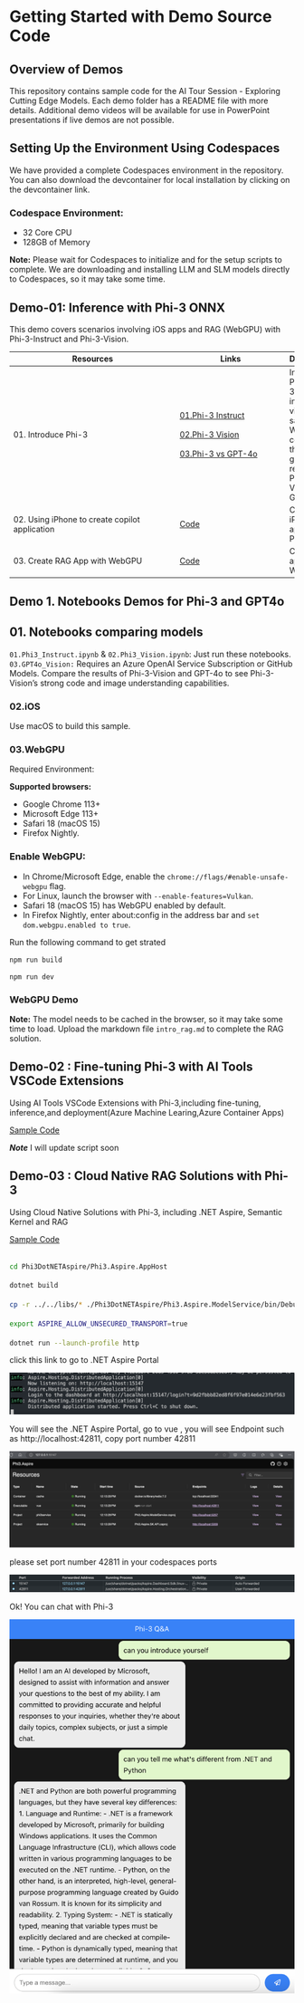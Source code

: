 # Getting Started with Demo Source Code

## Overview of Demos
This repository contains sample code for the AI Tour Session - Exploring Cutting Edge Models. Each demo folder has a README file with more details. Additional demo videos will be available for use in PowerPoint presentations if live demos are not possible.

## Setting Up the Environment Using Codespaces
We have provided a complete Codespaces environment in the repository. You can also download the devcontainer for local installation by clicking on the devcontainer link.

### Codespace Environment:

- 32 Core CPU
- 128GB of Memory

**Note:** Please wait for Codespaces to initialize and for the setup scripts to complete. We are downloading and installing LLM and SLM models directly to Codespaces, so it may take some time.

## Demo-01: Inference with Phi-3 ONNX
This demo covers scenarios involving iOS apps and RAG (WebGPU) with Phi-3-Instruct and Phi-3-Vision.

| <div style="width:280px">Resources</div>          | <div style="width:180px">Links</div>                           | Description |
|-------------------|----------------------------------|-------------------|
| 01. Introduce Phi-3  | [01.Phi-3 Instruct](../src/01.InferencePhi3/01.notebooks/01.Phi3_Instruct.ipynb) <br/><br/> [02.Phi-3 Vision](../src/01.InferencePhi3/01.notebooks/02.Phi3_Vision.ipynb) <br/><br/> [03.Phi-3 vs GPT-4o](../src/01.InferencePhi3/01.notebooks/03.GPT4o_Vision.ipynb) | Introduce Phi-3,including instruct and vision samples. We can compare the generation result with Phi-3 Vision and GPT-4o  |
| 02. Using iPhone to create copilot application    | [Code](../src/01.InferencePhi3/02.ios/) | Create iPhone chat apps witn Phi-3 mini |
| 03. Create RAG App with WebGPU   | [Code](../src/01.InferencePhi3/03.chat/) | Create RAG app with WebGPU |


## Demo 1. Notebooks Demos for Phi-3 and GPT4o

## 01. Notebooks comparing models
`01.Phi3_Instruct.ipynb` & `02.Phi3_Vision.ipynb`: Just run these notebooks.
`03.GPT4o_Vision:` Requires an Azure OpenAI Service Subscription or GitHub Models. Compare the results of Phi-3-Vision and GPT-4o to see Phi-3-Vision’s strong code and image understanding capabilities.

### 02.iOS
Use macOS to build this sample.

### 03.WebGPU
Required Environment:

**Supported browsers:** 
- Google Chrome 113+
- Microsoft Edge 113+
- Safari 18 (macOS 15)
- Firefox Nightly.

### Enable WebGPU:
- In Chrome/Microsoft Edge, enable the `chrome://flags/#enable-unsafe-webgpu` flag.
- For Linux, launch the browser with `--enable-features=Vulkan`.
- Safari 18 (macOS 15) has WebGPU enabled by default.
- In Firefox Nightly, enter about:config in the address bar and `set dom.webgpu.enabled to true`.

Run the following command to get strated 
```
npm run build
```
```
npm run dev
```

### WebGPU Demo

**Note:** The model needs to be cached in the browser, so it may take some time to load. Upload the markdown file `intro_rag.md` to complete the RAG solution.

## Demo-02 : Fine-tuning Phi-3 with AI Tools VSCode Extensions

Using AI Tools VSCode Extensions with Phi-3,including fine-tuning, inference,and deployment(Azure Machine Learing,Azure Container Apps)

[Sample Code](./02.AIToolsSolutionE2E/)

***Note*** I will update script soon


## Demo-03 : Cloud Native RAG Solutions with Phi-3

Using Cloud Native Solutions with Phi-3, including .NET Aspire, Semantic Kernel and RAG

[Sample Code](./03.CloudNativeRAG/)


```bash

cd Phi3DotNETAspire/Phi3.Aspire.AppHost

dotnet build

cp -r ../../libs/* ./Phi3DotNETAspire/Phi3.Aspire.ModelService/bin/Debug/net8.0/runtimes/linux-x64/native

export ASPIRE_ALLOW_UNSECURED_TRANSPORT=true 

dotnet run --launch-profile http

```

click this link to go to .NET Aspire Portal

![0301](../src/imgs/0301.png)

You will see the .NET Aspire Portal, go to vue , you will see Endpoint such as http://localhost:42811, copy port number 42811

![0302](../src/imgs/0302.png)

please set port number 42811 in your codespaces ports

![0303](../src/imgs/0303.png)

Ok! You can chat with Phi-3 


![0304](../src/imgs/0304.png)



